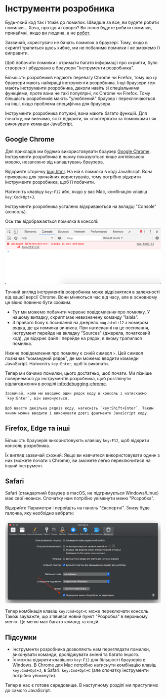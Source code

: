 # Інструменти розробника

Будь-який код так і тяжіє до помилок. Швидше за все, ви будете робити помилки... Хоча, про що я говорю? Ви *точно* будете робити помилки, принаймні, якщо ви людина, а не [робот](https://uk.wikipedia.org/wiki/Бендер_(Футурама)).

Зазвичай, користувачі не бачать помилок в браузері. Тому, якщо в скрипті трапиться щось хибне, ми не побачимо помилки і не зможемо її виправити.

Щоб побачити помилки і отримати багато інформації про скрипти, було створено і вбудовано в браузери "інструменти розробника".

Більшість розробників надають перевагу Chrome чи Firefox, тому що ці браузери мають найкращі інструменти розробника. Інші браузери теж мають інструменти розробника, деколи навіть зі спеціальними функціями, проте вони не такі популярні, як Chrome чи Firefox. Тому більшість розробників мають "улюблений" браузер і переключаються на інші, якщо проблема специфічна для браузера.

Інструменти розробника потужні, вони мають багато функцій. Для початку, ми вивчимо, як їх відкрити, як спостерігати за помилками і як виконувати команди JavaScript.

## Google Chrome

Для прикладів ми будемо використовувати браузер [Google Chrome](https://www.google.com/intl/uk_ua/chrome/). Інструменти розробника в ньому показуються лише англійською мовою, незалежно від налаштувань браузера.

Відкрийте сторінку [bug.html](bug.html). На ній є помилка в коді JavaScript. Вона прихована для звичайних користувачів, тому потрібно відкрити інструменти розробника, щоб її побачити.

Натисніть клавішу `key:F12` або, якщо у вас Mac, комбінацію клавіш `key:Cmd+Opt+J`.

Інструменти розробника усталено відкриваються на вкладці "Console" (консоль).

Ось так відображається помилка в консолі:

![chrome](chrome.png)

Точний вигляд інструментів розробника може відрізнятися в залежності від вашої версії Chrome. Вони міняються час від часу, але в основному це вікно повинно бути схожим.

- Тут ми можемо побачити червоне повідомлення про помилку. У нашому випадку, скрипт має невизначену команду "lalala".
- З правого боку є посилання на джерело `bug.html:12` з номером рядка, де ця помилка виникла. При натисканні на це посилання, інструмент перейде на вкладку "Sources" (джерела, початковий код), де відкриє файл і перейде на рядок, в якому трапилася помилка.

Нижче повідомлення про помилку є синій символ `>`. Цей символ позначає "командний рядок", де ми можемо вводити команди JavaScript. Натисніть `key:Enter`, щоб їх виконати.

Тепер ми бачимо помилки, цього достатньо, щоб почати. Ми пізніше повернемося до інструментів розробника, щоб розглянути відлагодження в розділі <info:debugging-chrome>.

```smart header="Введення декількох рядків"
Зазвичай, коли ми вводимо один рядок коду в консоль і натискаємо `key:Enter`, він виконується.

Щоб ввести декілька рядків коду, натисніть `key:Shift+Enter`. Таким чином можна вводити і виконувати довгі фрагменти JavaScript коду.
```

## Firefox, Edge та інші

Більшість браузерів використовують клавішу `key:F12`, щоб відкрити консоль розробника.

Їх вигляд зазвичай схожий. Якщо ви навчитеся використовувати однин з них (можете почати з Chrome), ви зможете легко переключитися на інший інструмент.

## Safari

Safari (стандартний браузер в macOS, не підтримується Windows/Linux) має свої нюанси. Спочатку нам потрібно увімкнути меню "Розробка".

Відкрийте Параметри і перейдіть на панель "Експертні". Знизу буде галочка, яку необхідно вибрати:

![safari](safari.png)

Тепер комбінація клавіш `key:Cmd+Opt+C` може переключати консоль. Також зауважте, що з'явився новий пункт "Розробка" в верхньому меню. Це меню має багато команд та опцій.

## Підсумки

- Інструменти розробника дозволяють нам переглядати помилки, виконувати команди, досліджувати змінні та багато іншого.
- Їх можна відкрити клавішою `key:F12` для більшості браузерів в Windows. В Chrome для Mac потрібно натиснути комбінацію клавіш `key:Cmd+Opt+J`, в Safari: `key:Cmd+Opt+C` (але спочатку інструменти потрібно увімкнути).

Тепер в нас є готове середовище. В наступному розділі ми приступимо до самого JavaScript.
